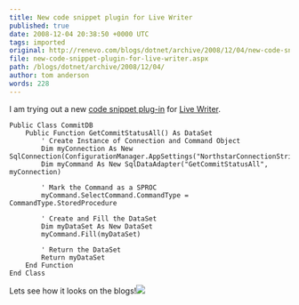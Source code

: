 ```yaml
---
title: New code snippet plugin for Live Writer
published: true
date: 2008-12-04 20:38:50 +0000 UTC
tags: imported 
original: http://renevo.com/blogs/dotnet/archive/2008/12/04/new-code-snippet-plugin-for-live-writer.aspx
file: new-code-snippet-plugin-for-live-writer.aspx
path: /blogs/dotnet/archive/2008/12/04/
author: tom anderson
words: 228
---
```

I am trying out a new [code snippet plug-in][1] for [Live Writer][2].
    
    
    Public Class CommitDB
        Public Function GetCommitStatusAll() As DataSet
            ' Create Instance of Connection and Command Object
            Dim myConnection As New SqlConnection(ConfigurationManager.AppSettings("NorthstarConnectionString"))
            Dim myCommand As New SqlDataAdapter("GetCommitStatusAll", myConnection)
    
            ' Mark the Command as a SPROC
            myCommand.SelectCommand.CommandType = CommandType.StoredProcedure
    
            ' Create and Fill the DataSet
            Dim myDataSet As New DataSet
            myCommand.Fill(myDataSet)
    
            ' Return the DataSet
            Return myDataSet
        End Function
    End Class

Lets see how it looks on the blogs!![][3]

[1]: http://gallery.live.com/liveItemDetail.aspx?li=d8835a5e-28da-4242-82eb-e1a006b083b9&bt=9&pl=8
[2]: http://windowslivewriter.spaces.live.com/
[3]: http://renevo.com/aggbug.aspx?PostID=2100

